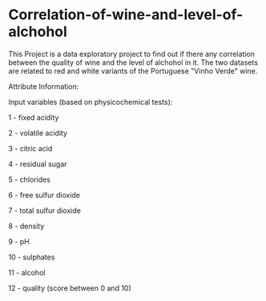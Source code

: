 # Correlation-of-wine-and-level-of-alchohol

This Project is a data exploratory project to find out if there any correlation between the quality of wine and the level of alchohol in it. The two datasets are related to red and white variants of the Portuguese "Vinho Verde" wine.

Attribute Information:


Input variables (based on physicochemical tests):

1 - fixed acidity

2 - volatile acidity

3 - citric acid

4 - residual sugar

5 - chlorides

6 - free sulfur dioxide

7 - total sulfur dioxide

8 - density

9 - pH

10 - sulphates

11 - alcohol

12 - quality (score between 0 and 10)
